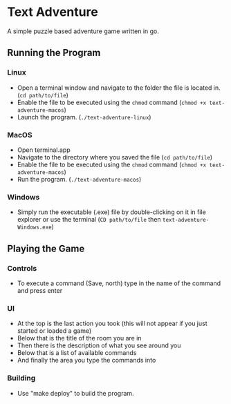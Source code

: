 # Text Adventure
A simple puzzle based adventure game written in go.

## Running the Program

### Linux

- Open a terminal window and navigate to the folder the file is located in. (```cd path/to/file```)
- Enable the file to be executed using the `chmod` command (`chmod +x text-adventure-macos`)
- Launch the program. (``` ./text-adventure-linux ```)

### MacOS

- Open terminal.app
- Navigate to the directory where you saved the file (```cd path/to/file```)
- Enable the file to be executed using the `chmod` command (`chmod +x text-adventure-macos`)
- Run the program. (`./text-adventure-macos`)

### Windows

- Simply run the executable (.exe) file by double-clicking on it in file explorer or use the terminal (`CD path/to/file` then `text-adventure-Windows.exe`)

## Playing the Game

### Controls

- To execute a command (Save, north) type in the name of the command and press enter

### UI

- At the top is the last action you took (this will not appear if you just started or loaded a game)
- Below that is the title of the room you are in
- Then there is the description of what you see around you
- Below that is a list of available commands
- And finally the area you type the commands into

### Building
- Use "make deploy" to build the program.
